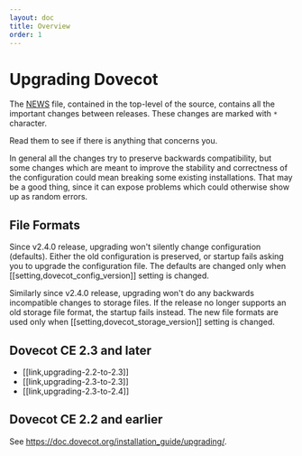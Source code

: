 ```yaml
---
layout: doc
title: Overview
order: 1
---
```


# Upgrading Dovecot

The [NEWS](https://github.com/dovecot/core/blob/main/NEWS) file, contained in
the top-level of the source, contains all the important changes between
releases. These changes are marked with `*` character.

Read them to see if there is anything that concerns you.

In general all the changes try to preserve backwards compatibility, but some
changes which are meant to improve the stability and correctness of the
configuration could mean breaking some existing installations. That may be a
good thing, since it can expose problems which could otherwise show up as
random errors.

## File Formats

Since v2.4.0 release, upgrading won't silently change configuration
(defaults). Either the old configuration is preserved, or startup fails
asking you to upgrade the configuration file. The defaults are changed only
when [[setting,dovecot_config_version]] setting is changed.

Similarly since v2.4.0 release, upgrading won't do any backwards incompatible
changes to storage files. If the release no longer supports an old storage
file format, the startup fails instead. The new file formats are used only when
[[setting,dovecot_storage_version]] setting is changed.

## Dovecot CE 2.3 and later

 * [[link,upgrading-2.2-to-2.3]]
 * [[link,upgrading-2.3-to-2.3]]
 * [[link,upgrading-2.3-to-2.4]]

## Dovecot CE 2.2 and earlier

See https://doc.dovecot.org/installation_guide/upgrading/.
